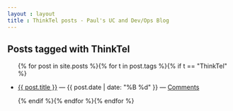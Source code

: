 ```yaml
---
layout : layout
title : ThinkTel posts - Paul's UC and Dev/Ops Blog
---
```


<h2>Posts tagged with ThinkTel</h2>
<ul class="tagged-posts">
{% for post in site.posts %}{% for t in post.tags %}{% if t == "ThinkTel" %}
	<li><p><a href="{{ post.url }}">{{ post.title }}</a> &mdash; {{ post.date | date: "%B %d" }} &mdash; <a href="{{ post.url }}#disqus_thread">Comments</a></p></li>
{% endif %}{% endfor %}{% endfor %}
</ul>
